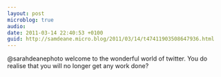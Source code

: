 ```yaml
---
layout: post
microblog: true
audio: 
date: 2011-03-14 22:40:53 +0100
guid: http://samdeane.micro.blog/2011/03/14/t47411903508647936.html
---
```

@sarahdeanephoto welcome to the wonderful world of twitter. You do realise that you will no longer get any work done?
